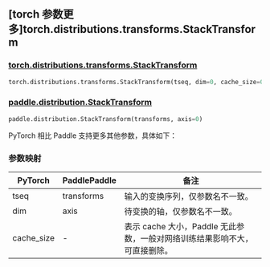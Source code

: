 ## [torch 参数更多]torch.distributions.transforms.StackTransform

### [torch.distributions.transforms.StackTransform](https://pytorch.org/docs/stable/distributions.html#torch.distributions.transforms.StackTransform)

```python
torch.distributions.transforms.StackTransform(tseq, dim=0, cache_size=0)
```

### [paddle.distribution.StackTransform](https://www.paddlepaddle.org.cn/documentation/docs/zh/develop/api/paddle/distribution/StackTransform_cn.html)

```python
paddle.distribution.StackTransform(transforms, axis=0)
```

PyTorch 相比 Paddle 支持更多其他参数，具体如下：

### 参数映射

| PyTorch    | PaddlePaddle | 备注                                                                       |
| ---------- | ------------ | -------------------------------------------------------------------------- |
| tseq       | transforms   | 输入的变换序列，仅参数名不一致。                                           |
| dim        | axis         | 待变换的轴，仅参数名不一致。                                               |
| cache_size | -            | 表示 cache 大小，Paddle 无此参数，一般对网络训练结果影响不大，可直接删除。 |

